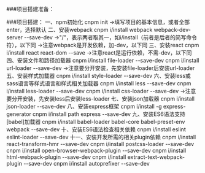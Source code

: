 ###项目搭建准备：

###项目搭建：
    一、npm初始化
        cnpm init
        ->填写项目的基本信息，或者全部enter，选择默认
    二、安装webpack
        cnpm i/install webpack webpack-dev-server --save-dev
        ->"/"，表示两者取其一，如i/install（前者是后者的简写命令符），以下同
        ->注意webpack是开发依赖，加-dev，以下同
    三、安装react
        cnpm i/install react react-dom --save
        ->注意react是运行依赖，不需-dev，以下同
    四、安装文件和路径加载器
        cnpm i/install file-loader --save-dev
        cnpm i/install url-loader --save-dev
        ->注意要分开安装，先安装file-loader后安装url-loader
    五、安装样式加载器
        cnpm i/install style-loader --save-dev
    六、安装less或sass语言等样式语言和样式相关加载器
        cnpm i/install less --save-dev
        cnpm i/install less-loader --save-dev
        cnpm i/install css-loader --save-dev
        ->注意要分开安装，先安装less后安装less-loader
    七、安装json加载器
        cnpm i/install json-loader --save-dev
    八、安装express框架
        cnpm i/install -g express-generator
        cnpm i/install path express --save-dev
    九、安装ES6语法支持[babel]加载器
        cnpm i/install babel-loader babel-core babel-preset-env webpack --save-dev
    十、安装ES6语法检查相关依赖
        cnpm i/install eslint eslint-loader --save-dev
    十一、安装开发所需的相关plugin依赖
        cnpm i/install react-transform-hmr --save-dev
        cnpm i/install postcss-loader --save-dev
        cnpm i/install open-browser-webpack-plugin --save-dev
        cnpm i/install html-webpack-plugin --save-dev
        cnpm i/install extract-text-webpack-plugin --save-dev
        cnpm i/install autoprefixer --save-dev
        

